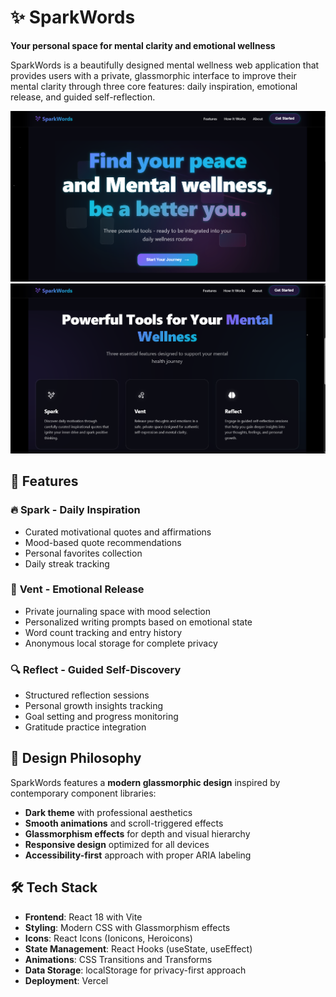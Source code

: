 # ✨ SparkWords

**Your personal space for mental clarity and emotional wellness**

SparkWords is a beautifully designed mental wellness web application that provides users with a private, glassmorphic interface to improve their mental clarity through three core features: daily inspiration, emotional release, and guided self-reflection.

![SparkWords Hero](./screenshots/home.PNG)
![SparkWords Features](./screenshots/features.PNG)


## 🌟 Features

### 🔥 **Spark** - Daily Inspiration
- Curated motivational quotes and affirmations
- Mood-based quote recommendations
- Personal favorites collection
- Daily streak tracking

### 💭 **Vent** - Emotional Release
- Private journaling space with mood selection
- Personalized writing prompts based on emotional state
- Word count tracking and entry history
- Anonymous local storage for complete privacy

### 🔍 **Reflect** - Guided Self-Discovery
- Structured reflection sessions
- Personal growth insights tracking
- Goal setting and progress monitoring
- Gratitude practice integration

## 🎨 Design Philosophy

SparkWords features a **modern glassmorphic design** inspired by contemporary component libraries:
- **Dark theme** with professional aesthetics
- **Smooth animations** and scroll-triggered effects
- **Glassmorphism effects** for depth and visual hierarchy
- **Responsive design** optimized for all devices
- **Accessibility-first** approach with proper ARIA labeling

## 🛠️ Tech Stack

- **Frontend**: React 18 with Vite
- **Styling**: Modern CSS with Glassmorphism effects
- **Icons**: React Icons (Ionicons, Heroicons)
- **State Management**: React Hooks (useState, useEffect)
- **Animations**: CSS Transitions and Transforms
- **Data Storage**: localStorage for privacy-first approach
- **Deployment**: Vercel


